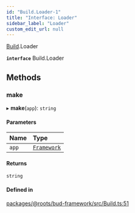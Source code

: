 ```yaml
---
id: "Build.Loader-1"
title: "Interface: Loader"
sidebar_label: "Loader"
custom_edit_url: null
---
```


[Build](../modules/Build.md).Loader

**`interface`** Build.Loader

## Methods

### make

▸ **make**(`app`): `string`

#### Parameters

| Name | Type |
| :------ | :------ |
| `app` | [`Framework`](../classes/Framework.md) |

#### Returns

`string`

#### Defined in

[packages/@roots/bud-framework/src/Build.ts:51](https://github.com/roots/bud/blob/1a11bae56/packages/@roots/bud-framework/src/Build.ts#L51)
